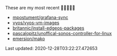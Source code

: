 These are my most recent 🌟🌟🌟🌟🌟

* [mpostument/grafana-sync](https://github.com/mpostument/grafana-sync)
* [vyos/vyos-vm-images](https://github.com/vyos/vyos-vm-images)
* [britannic/install-edgeos-packages](https://github.com/britannic/install-edgeos-packages)
* [pascalopitz/unoffical-sonos-controller-for-linux](https://github.com/pascalopitz/unoffical-sonos-controller-for-linux)
* [emersion/mako](https://github.com/emersion/mako)

Last updated: 2020-12-28T03:22:27.472653
